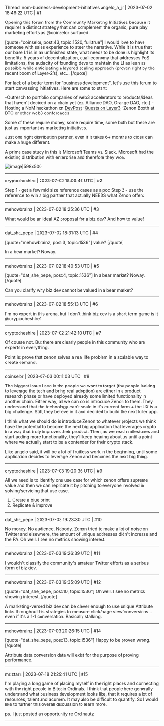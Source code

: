 Thread: nom-business-development-initiatives
angelo_a_jr | 2023-07-02 18:46:22 UTC | #1

Opening this forum from the Community Marketing Initiatives because it requires a distinct strategy that can complement the organic, pure play marketing efforts as @coinselor surfaced.

[quote="coinselor, post:43, topic:1520, full:true"]
I would love to have someone with sales experience to steer the narrative. While it is true that our base L1 is in an unfinished state, what needs to be done is highlight its benefits: 5 years of decentralization, dual-economy that addresses PoS limitations, the audacity of founding devs to maintain the L1 as lean as possible while anticipating a layered scaling approach (proven right by the recent boom of Layer-2’s), etc…
[/quote]

For lack of a better term for "business development", let's use this forum to start canvassing initiatives.  Here are some to start:

-Outreach to portfolio companies of web3 accelerators to products/ideas that haven't decided on a chain yet (ex. Alliance DAO, Orange DAO, etc.)
-Hosting a NoM hackathon on [DevPost](https://devpost.com/)
-[Quests on Layer3](https://layer3.xyz/business)
-Zenon Booth at BTC or other web3 conferences

Some of these require money, some require time, some both but these are just as important as marketing initiatives.

Just one right distribution partner, even if it takes 6+ months to close can make a huge different.

A prime case study in this is Microsoft Teams vs. Slack.  Microsoft had the existing distribution with enterprise and therefore they won.  

![image|598x500](upload://xIZwWrFRcdnj4Dk1hGIyhTssukM.jpeg)

-------------------------

cryptocheshire | 2023-07-02 18:09:46 UTC | #2

Step 1 - get a few mid size reference cases as a poc
Step 2 - use the reference to win a big partner that actually NEEDS what Zenon offers

-------------------------

mehowbrainz | 2023-07-02 18:25:36 UTC | #3

What would be an ideal AZ proposal for a biz dev? And how to value?

-------------------------

dat_she_pepe | 2023-07-02 18:31:13 UTC | #4

[quote="mehowbrainz, post:3, topic:1536"]
value?
[/quote]

In a bear market? Noway.

-------------------------

mehowbrainz | 2023-07-02 18:40:53 UTC | #5

[quote="dat_she_pepe, post:4, topic:1536"]
In a bear market? Noway.
[/quote]

Can you clarify why biz dev cannot be valued in a bear market?

-------------------------

mehowbrainz | 2023-07-02 18:55:13 UTC | #6

I'm no expert in this arena, but I don't think biz dev is a short term game is it @cryptocheshire?

-------------------------

cryptocheshire | 2023-07-02 21:42:10 UTC | #7

Of course not. But there are clearly people in this community who are experts in everything.

Point is: prove that zenon solves a real life problem in a scalable way to create demand.

-------------------------

coinselor | 2023-07-03 00:11:03 UTC | #8

The biggest issue I see is the people we want to target (the people looking to leverage the tech and bring real adoption) are either in a product research phase or have deployed already some limited functionality in another chain. Either way, all we can do is introduce Zenon to them. They understand that the technology can't scale in it's current form + the UX is a big challenge. Still, they believe in it and decided to build the next killer app. 

I think what we should do is introduce Zenon to whatever projects we think have the potential to become the next big application that leverages crypto in a way that truly improves their product. Then, as we reach milestones and start adding more functionality, they'll keep hearing about us until a point where we actually start to be a contender for their crypto stack. 

Like angelo said, it will be a lot of fruitless work in the beginning, until some application decides to leverage Zenon and becomes the next big thing.

-------------------------

cryptocheshire | 2023-07-03 19:20:36 UTC | #9

All we need is to identify one use case for which zenon offers supreme value and then we can replicate it by pitching to everyone involved in solving/servicing that use case.

1. Create a blue print
2. Replicate & improve

-------------------------

dat_she_pepe | 2023-07-03 19:23:30 UTC | #10

No money. No audience. Nobody. Zenon tried to make a lot of noise on Twitter and elsewhere, the amount of unique addresses didn't increase and the PA. Oh well. I see no metrics showing interest.

-------------------------

mehowbrainz | 2023-07-03 19:26:39 UTC | #11

I wouldn't classify the community's amateur Twitter efforts as a serious form of biz dev.

-------------------------

mehowbrainz | 2023-07-03 19:35:09 UTC | #12

[quote="dat_she_pepe, post:10, topic:1536"]
Oh well. I see no metrics showing interest.
[/quote]

A marketing-versed biz dev can be clever enough to use unique Attribute links throughout his strategies to measure click/page view/conversions... even if it's a 1-1 conversation. Basically stalking.

-------------------------

mehowbrainz | 2023-07-03 20:26:15 UTC | #14

[quote="dat_she_pepe, post:13, topic:1536"]
Happy to be proven wrong.
[/quote]

Attribute data conversion data will exist for the purpose of proving performance.

-------------------------

mr.ztark | 2023-07-18 21:29:41 UTC | #15

I'm playing a long game of placing myself in the right places and connecting with the right people in Bitcoin Ordinals. I think that people here generally understand what business development looks like, that it requires a lot of resources, talent and acumen. It may also be difficult to quantify. So I would like to further this overall discussion to learn more. 

ps. I just posted an opportunity re Ordinautz

-------------------------

